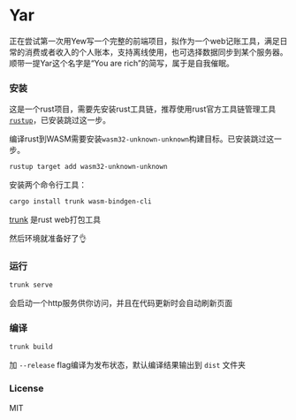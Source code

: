 # Yar

正在尝试第一次用Yew写一个完整的前端项目，拟作为一个web记账工具，满足日常的消费或者收入的个人账本，支持离线使用，也可选择数据同步到某个服务器。顺带一提Yar这个名字是“You are rich”的简写，属于是自我催眠。

### 安装

这是一个rust项目，需要先安装rust工具链，推荐使用rust官方工具链管理工具[`rustup`](https://www.rust-lang.org/tools/install)，已安装跳过这一步。

编译rust到WASM需要安装`wasm32-unknown-unknown`构建目标。已安装跳过这一步。

```bash
rustup target add wasm32-unknown-unknown
```

安装两个命令行工具：

```bash
cargo install trunk wasm-bindgen-cli
```

[trunk] 是rust web打包工具

然后环境就准备好了👌

### 运行

```bash
trunk serve
```

会启动一个http服务供你访问，并且在代码更新时会自动刷新页面

### 编译

```bash
trunk build
```

加 `--release` flag编译为发布状态，默认编译结果输出到 `dist` 文件夹

### License

MIT

[trunk]: https://github.com/thedodd/trunk
